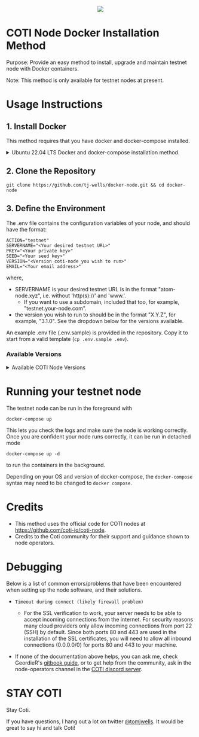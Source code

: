 <p align="center"><img src="https://cdn.discordapp.com/avatars/343604221331111946/65130831872c9daabdb0d803ce27e594.webp?size=240"></p>

# COTI Node Docker Installation Method

Purpose: Provide an easy method to install, upgrade and maintain testnet node with Docker containers.

Note: This method is only available for testnet nodes at present.

# Usage Instructions

## 1. Install Docker

This method requires that you have docker and docker-compose installed.

<details>
    <summary>Ubuntu 22.04 LTS Docker and docker-compose installation method.</summary>
    If you are working on Ubuntu 22.04, I suggest installing with the following commands:

```
# Install docker
sudo apt update
sudo apt install apt-transport-https ca-certificates curl software-properties-common
curl -fsSL https://download.docker.com/linux/ubuntu/gpg | sudo gpg --dearmor -o /usr/share/keyrings/docker-archive-keyring.gpg
echo "deb [arch=$(dpkg --print-architecture) signed-by=/usr/share/keyrings/docker-archive-keyring.gpg] https://download.docker.com/linux/ubuntu $(lsb_release -cs) stable" | sudo tee /etc/apt/sources.list.d/docker.list > /dev/null
sudo apt update
apt-cache policy docker-ce
sudo apt install docker-ce

# Install docker-compose
mkdir -p ~/.docker/cli-plugins/
curl -SL https://github.com/docker/compose/releases/download/v2.3.3/docker-compose-linux-x86_64 -o ~/.docker/cli-plugins/docker-compose
chmod +x ~/.docker/cli-plugins/docker-compose
docker compose version
```

</details>

## 2. Clone the Repository

```
git clone https://github.com/tj-wells/docker-node.git && cd docker-node
```

## 3. Define the Environment

The .env file contains the configuration variables of your node, and should have the format:

```.env
ACTION="testnet"
SERVERNAME="<Your desired testnet URL>"
PKEY="<Your private key>"
SEED="<Your seed key>"
VERSION="<Version coti-node you wish to run>"
EMAIL="<Your email address>"
```

where,

- SERVERNAME is your desired testnet URL is in the format "atom-node.xyz", i.e. without 'http(s)://' and 'www.'.
  - If you want to use a subdomain, included that too, for example, "testnet.your-node.com".
- the version you wish to run to should be in the format "X.Y.Z", for example, "3.1.0". See the dropdown below for the versions available.

An example .env file (.env.sample) is provided in the repository. Copy it to start from a valid template (`cp .env.sample .env`).

### Available Versions

<details>
    <summary>Available COTI Node Versions</summary>
    <ul>
      <li>3.1.0</li>
    </ul>
</details>

# Running your testnet node

The testnet node can be run in the foreground with

```
docker-compose up
```

This lets you check the logs and make sure the node is working correctly. Once you are confident your node runs correctly, it can be run in detached mode

```
docker-compose up -d
```

to run the containers in the background.

Depending on your OS and version of docker-compose, the `docker-compose` syntax may need to be changed to `docker compose`.

# Credits

- This method uses the official code for COTI nodes at https://github.com/coti-io/coti-node.
- Credits to the Coti community for their support and guidance shown to node operators.

# Debugging

Below is a list of common errors/problems that have been encountered when setting up the node software, and their solutions.

- `Timeout during connect (likely firewall problem)`

  - For the SSL verification to work, your server needs to be able to accept incoming connections from the internet. For security reasons many cloud providers only allow incoming connections from port 22 (SSH) by default. Since both ports 80 and 443 are used in the installation of the SSL certificates, you will need to allow all inbound connections (0.0.0.0/0) for ports 80 and 443 to your machine.

- If none of the documentation above helps, you can ask me, check GeordieR's <a href="https://cotidocs.geordier.co.uk/" target="_blank">gitbook guide</a>, or to get help from the community, ask in the node-operators channel in the [COTI discord server](https://discord.com/invite/wfAQfbc3Df).

# STAY COTI

Stay Coti.

If you have questions, I hang out a lot on twitter <a href="https://twitter.com/tomjwells">@tomjwells</a>. It would be great to say hi and talk Coti!
